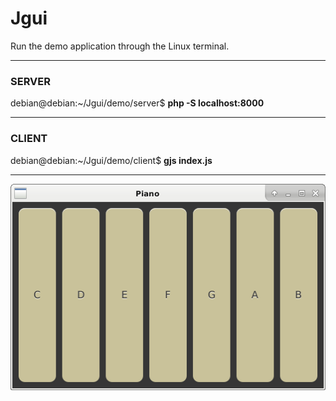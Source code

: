 # Jgui

Run the demo application through the Linux terminal.

---

### SERVER

debian@debian:~/Jgui/demo/server$ **php -S localhost:8000**

---

### CLIENT

debian@debian:~/Jgui/demo/client$ **gjs index.js**

---

![ScreenShot](https://raw.githubusercontent.com/Sambrax/Jgui/main/screenshot.png)

